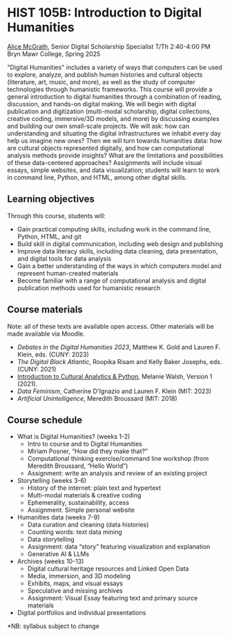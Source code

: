 # HIST 105B: Introduction to Digital Humanities

[Alice McGrath](https://alicetmcgrath.com), Senior Digital Scholarship Specialist
T/Th 2:40-4:00 PM
Bryn Mawr College, Spring 2025

"Digital Humanities" includes a variety of ways that computers can be used to explore, analyze, and publish human histories and cultural objects (literature, art, music, and more), as well as the study of computer technologies through humanistic frameworks. This course will provide a general introduction to digital humanities through a combination of reading, discussion, and hands-on digital making. We will begin with digital publication and digitization (multi-modal scholarship, digital collections, creative coding, immersive/3D models, and more) by discussing examples and building our own small-scale projects. We will ask: how can understanding and situating the digital infrastructures we inhabit every day help us imagine new ones? Then we will turn towards humanities data: how are cultural objects represented digitally, and how can computational analysis methods provide insights? What are the limitations and possibilities of these data-centered approaches? Assignments will include visual essays, simple websites, and data visualization; students will learn to work in command line, Python, and HTML, among other digital skills. 

## **Learning objectives**

Through this course, students will:

- Gain practical computing skills, including work in the command line, Python, HTML, and git
- Build skill in digital communication, including web design and publishing
- Improve data literacy skills, including data cleaning, data presentation, and digital tools for data analysis
- Gain a better understanding of the ways in which computers model and represent human-created materials
- Become familiar with a range of computational analysis and digital publication methods used for humanistic research

## **Course materials**

Note: all of these texts are available open access. Other materials will be made available via Moodle.

- *Debates in the Digital Humanities 2023*, Matthew K. Gold and Lauren F. Klein, eds. (CUNY: 2023)
- *The Digital Black Atlantic*, Roopika Risam and Kelly Baker Josephs, eds. (CUNY: 2021)
- [Introduction to Cultural Analytics & Python](https://melaniewalsh.github.io/Intro-Cultural-Analytics/welcome.html), Melanie Walsh, Version 1 (2021). 
- *Data Feminism*, Catherine D'Ignazio and Lauren F. Klein (MIT: 2023)
- *Artificial Unintelligence*, Meredith Broussard (MIT: 2018)


## Course schedule

- What is Digital Humanities? (weeks 1-2)
	- Intro to course and to Digital Humanities
	- Miriam Posner, “How did they make that?” 
	- Computational thinking exercise/command line workshop (from Meredith Broussard, “Hello World”)
	- Assignment: write an analysis and review of an existing project
- Storytelling (weeks 3-6)
	- History of the internet: plain text and hypertext
	- Multi-modal materials & creative coding
	- Ephemerality, sustainability, access
	- Assignment: Simple personal website
- Humanities data (weeks 7-9)
	- Data curation and cleaning (data histories)
	- Counting words: text data mining
	- Data storytelling
	- Assignment: data “story” featuring visualization and explanation
	- Generative AI & LLMs
- Archives (weeks 10-13)
	- Digital cultural heritage resources and Linked Open Data
	- Media, immersion, and 3D modeling
	- Exhibits, maps, and visual essays
	- Speculative and missing archives
	- Assignment: Visual Essay featuring text and primary source materials
- Digital portfolios and individual presentations

*NB: syllabus subject to change